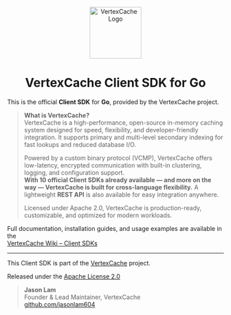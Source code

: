 <p align="center">
  <img src="https://github.com/jasonlam604/VertexCache/blob/main/etc/assets/vertexcache-logo-192x192.png" alt="VertexCache Logo" width="120" height="120"/>
</p>

<h1 align="center">VertexCache Client SDK for Go</h1>

This is the official **Client SDK** for **Go**, provided by the VertexCache project.

> **What is VertexCache?**  
> VertexCache is a high-performance, open-source in-memory caching system designed for speed, flexibility, and developer-friendly integration. It supports primary and multi-level secondary indexing for fast lookups and reduced database I/O.
>
> Powered by a custom binary protocol (VCMP), VertexCache offers low-latency, encrypted communication with built-in clustering, logging, and configuration support.  
> **With 10 official Client SDKs already available — and more on the way — VertexCache is built for cross-language flexibility.** A lightweight **REST API** is also available for easy integration anywhere.
>
> Licensed under Apache 2.0, VertexCache is production-ready, customizable, and optimized for modern workloads.

Full documentation, installation guides, and usage examples are available in the  
[VertexCache Wiki – Client SDKs](https://github.com/VertexCache/VertexCache/wiki/Client-SDKs)

---

This Client SDK is part of the [VertexCache](https://github.com/vertexcache/vertexcache) project.

Released under the [Apache License 2.0](https://github.com/VertexCache/VertexCache/blob/main/LICENSE)

> **Jason Lam**  
> Founder & Lead Maintainer, VertexCache  
> [github.com/jasonlam604](https://github.com/jasonlam604)
